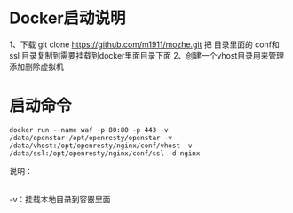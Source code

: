 # Docker启动说明

1、下载 git clone https://github.com/m1911/mozhe.git 把 目录里面的 conf和ssl 目录复制到需要挂载到docker里面目录下面
2、创建一个vhost目录用来管理添加删除虚拟机

# 启动命令
```docker run --name waf -p 80:80 -p 443 -v /data/openstar:/opt/openresty/openstar -v /data/vhost:/opt/openresty/nginx/conf/vhost -v /data/ssl:/opt/openresty/nginx/conf/ssl -d nginx```

说明：

<br>-v：挂载本地目录到容器里面